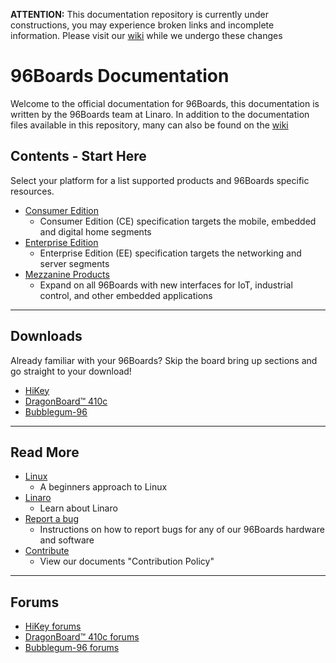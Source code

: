 **ATTENTION:** This documentation repository is currently under constructions, you may experience broken links and incomplete information. Please visit our [wiki](../wiki) while we undergo these changes

# 96Boards Documentation

Welcome to the official documentation for 96Boards, this documentation is written by the 96Boards team at Linaro. In addition to the documentation files available in this repository,
many can also be found on the [wiki](../wiki)

## Contents - Start Here

Select your platform for a list supported products and 96Boards specific resources. 

- [Consumer Edition](ConsumerEdition/README.md)
   - Consumer Edition (CE) specification targets the mobile, embedded and digital home segments
- [Enterprise Edition](EnterpriseEdition/README.md)
   - Enterprise Edition (EE) specification targets the networking and server segments
- [Mezzanine Products](MezzanineProducts/README.md)
   - Expand on all 96Boards with new interfaces for IoT, industrial control, and other embedded applications
   
***

## Downloads

Already familiar with your 96Boards? Skip the board bring up sections and go straight to your download!

- [HiKey](ConsumerEdition/HiKey/Downloads/README.md)
- [DragonBoard™ 410c](ConsumerEdition/DragonBoard-410c/Downloads/README.md)
- [Bubblegum-96](ConsumerEdition/Bubblegum-96/Downloads/README.md)

***
## Read More

- [Linux](Linux.md)
   - A beginners approach to Linux
- [Linaro](http://www.linaro.org/about/)
   - Learn about Linaro
- [Report a bug](Report_a_bug.md)
   - Instructions on how to report bugs for any of our 96Boards hardware and software
- [Contribute](Contribute.md)
   - View our documents "Contribution Policy"

***

## Forums

- [HiKey forums](http://www.96boards.org/forums/forum/products/hikey/)
- [DragonBoard™ 410c forums](http://www.96boards.org/forums/forum/products/dragonboard410c/)
- [Bubblegum-96 forums](http://www.96boards.org/forums/forum/products/bubblegum96/)
